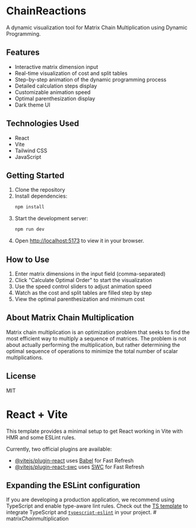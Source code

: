 # ChainReactions

A dynamic visualization tool for Matrix Chain Multiplication using Dynamic Programming.

## Features

- Interactive matrix dimension input
- Real-time visualization of cost and split tables
- Step-by-step animation of the dynamic programming process
- Detailed calculation steps display
- Customizable animation speed
- Optimal parenthesization display
- Dark theme UI

## Technologies Used

- React
- Vite
- Tailwind CSS
- JavaScript

## Getting Started

1. Clone the repository
2. Install dependencies:
   ```bash
   npm install
   ```
3. Start the development server:
   ```bash
   npm run dev
   ```
4. Open [http://localhost:5173](http://localhost:5173) to view it in your browser.

## How to Use

1. Enter matrix dimensions in the input field (comma-separated)
2. Click "Calculate Optimal Order" to start the visualization
3. Use the speed control sliders to adjust animation speed
4. Watch as the cost and split tables are filled step by step
5. View the optimal parenthesization and minimum cost

## About Matrix Chain Multiplication

Matrix chain multiplication is an optimization problem that seeks to find the most efficient way to multiply a sequence of matrices. The problem is not about actually performing the multiplication, but rather determining the optimal sequence of operations to minimize the total number of scalar multiplications.

## License

MIT

# React + Vite

This template provides a minimal setup to get React working in Vite with HMR and some ESLint rules.

Currently, two official plugins are available:

- [@vitejs/plugin-react](https://github.com/vitejs/vite-plugin-react/blob/main/packages/plugin-react/README.md) uses [Babel](https://babeljs.io/) for Fast Refresh
- [@vitejs/plugin-react-swc](https://github.com/vitejs/vite-plugin-react-swc) uses [SWC](https://swc.rs/) for Fast Refresh

## Expanding the ESLint configuration

If you are developing a production application, we recommend using TypeScript and enable type-aware lint rules. Check out the [TS template](https://github.com/vitejs/vite/tree/main/packages/create-vite/template-react-ts) to integrate TypeScript and [`typescript-eslint`](https://typescript-eslint.io) in your project.
#   m a t r i x _ C h a i n _ m u l t i p l i c a t i o n 
 
 
